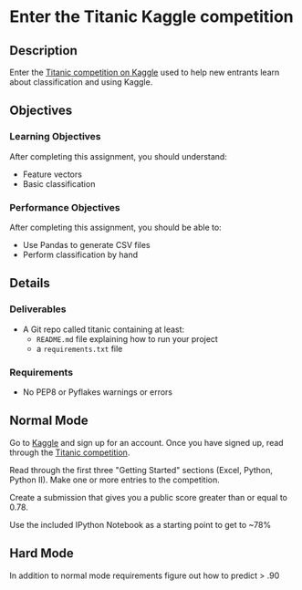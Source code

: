# Enter the Titanic Kaggle competition
 
## Description

Enter the [Titanic competition on Kaggle](https://www.kaggle.com/c/titanic-gettingStarted) used to help new entrants learn about classification and using Kaggle.

## Objectives

### Learning Objectives

After completing this assignment, you should understand:

* Feature vectors
* Basic classification

### Performance Objectives

After completing this assignment, you should be able to:

* Use Pandas to generate CSV files
* Perform classification by hand

## Details

### Deliverables

* A Git repo called titanic containing at least:
  * `README.md` file explaining how to run your project
  * a `requirements.txt` file

### Requirements

* No PEP8 or Pyflakes warnings or errors

## Normal Mode

Go to [Kaggle](http://www.kaggle.com/) and sign up for an account. Once you have signed up, read through the [Titanic competition](https://www.kaggle.com/c/titanic-gettingStarted).

Read through the first three "Getting Started" sections (Excel, Python, Python II). Make one or more entries to the competition.

Create a submission that gives you a public score greater than or equal to 0.78.

Use the included IPython Notebook as a starting point to get to ~78%

## Hard Mode

In addition to normal mode requirements figure out how to predict > .90
